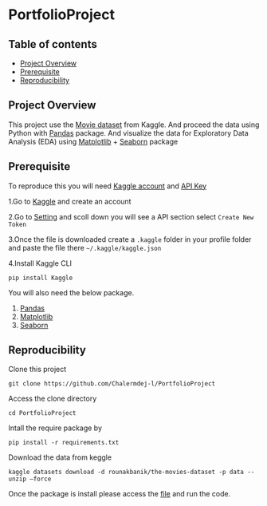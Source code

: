 # PortfolioProject

## Table of contents

* [Project Overview](#project-overview)
* [Prerequisite](#prerequisite)
* [Reproducibility](#reproducibility)

## Project Overview

This project use the [Movie dataset](https://www.kaggle.com/datasets/rounakbanik/the-movies-dataset) from Kaggle. And proceed the data using Python with [Pandas](https://pandas.pydata.org/) package.
And visualize the data for Exploratory Data Analysis (EDA) using [Matplotlib](https://matplotlib.org/) + [Seaborn](https://seaborn.pydata.org/) package


## Prerequisite

To reproduce this you will need [Kaggle account](https://www.kaggle.com/) and [API Key](https://www.kaggle.com/docs/api)

1.Go to [Kaggle](https://www.kaggle.com/) and create an account

2.Go to [Setting](https://www.kaggle.com/settings) and scoll down you will see a API section select `Create New Token`

3.Once the file is downloaded create a `.kaggle` folder in your profile folder and paste the file there `~/.kaggle/kaggle.json `

4.Install Kaggle CLI
```
pip install Kaggle
```

You will also need the below package.
1. [Pandas](https://pandas.pydata.org/)
2. [Matplotlib](https://matplotlib.org/)
3. [Seaborn](https://seaborn.pydata.org/)


## Reproducibility
Clone this project

```
git clone https://github.com/Chalermdej-l/PortfolioProject
```

Access the clone directory

```
cd PortfolioProject
```

Intall the require package by 

```
pip install -r requirements.txt
```

Download the data from keggle

```
kaggle datasets download -d rounakbanik/the-movies-dataset -p data --unzip –force
```

Once the package is install please access the [file](/Movie.ipynb) and run the code.
